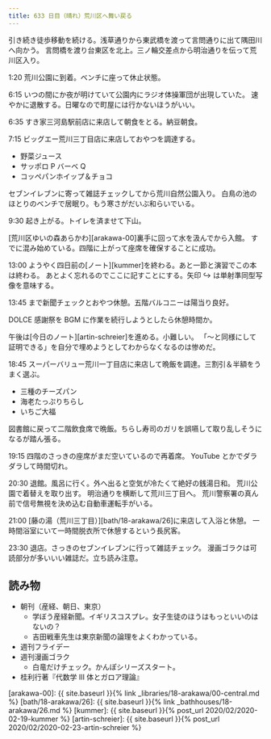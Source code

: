 ```yaml
---
title: 633 日目（晴れ）荒川区へ舞い戻る
---
```


引き続き徒歩移動を続ける。浅草通りから東武橋を渡って言問通りに出て隅田川へ向かう。
言問橋を渡り台東区を北上。三ノ輪交差点から明治通りを伝って荒川区入り。

1:20 荒川公園に到着。ベンチに座って休止状態。

6:15 いつの間にか夜が明けていて公園内にラジオ体操軍団が出現していた。
速やかに退散する。日曜なので町屋には行かないほうがいい。

6:35 すき家三河島駅前店に来店して朝食をとる。納豆朝食。

7:15 ビッグエー荒川三丁目店に来店しておやつを調達する。

* 野菜ジュース
* サッポロ P バーベ Q
* コッペパンホイップ＆チョコ

セブンイレブンに寄って雑誌チェックしてから荒川自然公園入り。
白鳥の池のほとりのベンチで居眠り。もう寒さがだいぶ和らいでいる。

9:30 起き上がる。トイレを済ませて下山。

[荒川区ゆいの森あらかわ][arakawa-00]裏手に回って水を汲んでから入館。
すでに混み始めている。四階に上がって座席を確保することに成功。

13:00 ようやく四日前の[ノート][kummer]を終わる。あと一節と演習でこの本は終わる。
あとよく忘れるのでここに記すことにする。矢印 $\hookrightarrow$ は単射準同型写像を意味する。

13:45 まで新聞チェックとおやつ休憩。五階バルコニーは陽当り良好。

DOLCE 感謝祭を BGM に作業を続行しようとしたら休憩時間か。

午後は[今日のノート][artin-schreier]を進める。小難しい。
「～と同様にして証明できる」を自分で埋めようとしてわからなくなるのは惨めだ。

18:45 スーパーバリュー荒川一丁目店に来店して晩飯を調達。三割引＆半額をうまく選ぶ。

* 三種のチーズパン
* 海老たっぷりちらし
* いちご大福

図書館に戻って二階飲食席で晩飯。ちらし寿司のガリを誤嚥して取り乱しそうになるが踏ん張る。

19:15 四階のさっきの座席がまだ空いているので再着席。
YouTube とかでダラダラして時間切れ。

20:30 退館。風呂に行く。外へ出ると空気が冷たくて絶好の銭湯日和。
荒川公園で着替えを取り出す。
明治通りを横断して荒川三丁目へ。
荒川警察署の真ん前で信号無視を決め込む自動車運転手がいる。

21:00 [藤の湯（荒川三丁目）][bath/18-arakawa/26]に来店して入浴と休憩。
一時間浴室にいて一時間脱衣所で休憩するという長尻客。

23:30 退店。さっきのセブンイレブンに行って雑誌チェック。
漫画ゴラクは可読部分が多いいい雑誌だ。立ち読み注意。

## 読み物

* 朝刊（産経、朝日、東京）
  * 学ぼう産経新聞。イギリスコスプレ。女子生徒のほうはもっといいのはないの？
  * 吉田戦車先生は東京新聞の論理をよくわかっている。
* 週刊フライデー
* 週刊漫画ゴラク
  * 白竜だけチェック。かんぽシリーズスタート。
* 桂利行著『代数学 III 体とガロア理論』

[arakawa-00]: {{ site.baseurl }}{% link _libraries/18-arakawa/00-central.md %}
[bath/18-arakawa/26]: {{ site.baseurl }}{% link _bathhouses/18-arakawa/26.md %}
[kummer]: {{ site.baseurl }}{% post_url 2020/02/2020-02-19-kummer %}
[artin-schreier]: {{ site.baseurl }}{% post_url 2020/02/2020-02-23-artin-schreier %}
